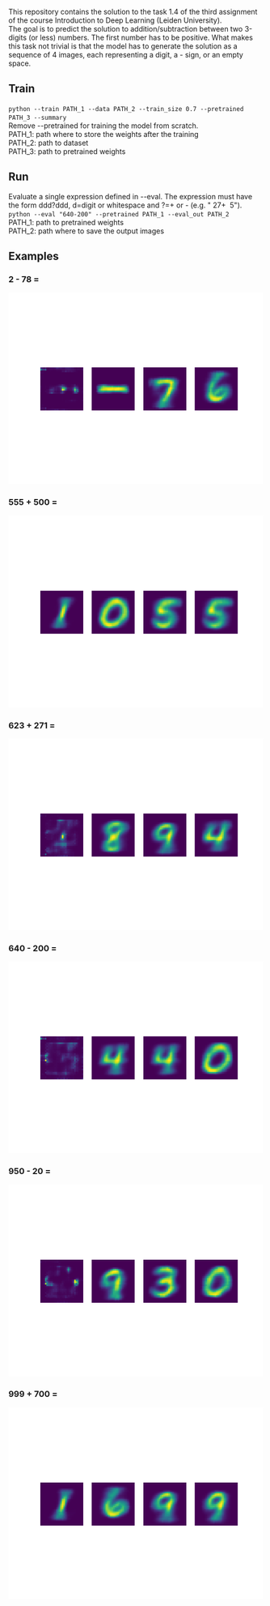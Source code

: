 This repository contains the solution to the task 1.4 of the third assignment of the course Introduction to Deep Learning (Leiden University).  
The goal is to predict the solution to addition/subtraction between two 3-digits (or less) numbers. The first number has to be positive. What makes this task not trivial is that the model has to generate the solution as a sequence of 4 images, each representing a digit, a - sign, or an empty space.

## Train
`python --train PATH_1 --data PATH_2 --train_size 0.7 --pretrained PATH_3 --summary`  
Remove --pretrained for training the model from scratch.  
PATH_1: path where to store the weights after the training  
PATH_2: path to dataset  
PATH_3: path to pretrained weights  

## Run
Evaluate a single expression defined in --eval. The expression must have the form ddd?ddd, d=digit or whitespace and ?=+ or - (e.g. " 27+ &nbsp;5").  
`python --eval "640-200" --pretrained PATH_1 --eval_out PATH_2`  
PATH_1: path to pretrained weights  
PATH_2: path where to save the output images

## Examples
### 2 - 78 =
![](https://github.com/riccardomajellaro/Text2Image_AddSubSolver/blob/main/output/2-78.png)
### 555 + 500 =
![](https://github.com/riccardomajellaro/Text2Image_AddSubSolver/blob/main/output/555%2B500.png)
### 623 + 271 =
![](https://github.com/riccardomajellaro/Text2Image_AddSubSolver/blob/main/output/623%2B271.png)
### 640 - 200 =
![](https://github.com/riccardomajellaro/Text2Image_AddSubSolver/blob/main/output/640-200.png)
### 950 - 20 =
![](https://github.com/riccardomajellaro/Text2Image_AddSubSolver/blob/main/output/950-20.png)
### 999 + 700 =
![](https://github.com/riccardomajellaro/Text2Image_AddSubSolver/blob/main/output/999%2B700.png)
